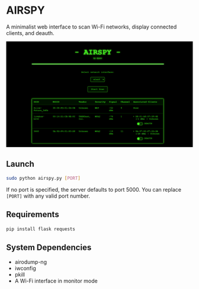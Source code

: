 # AIRSPY

A minimalist web interface to scan Wi-Fi networks, display connected clients, and deauth.

![Screenshot of interface](assets/screen.png)

## Launch

```bash
sudo python airspy.py [PORT]
```

If no port is specified, the server defaults to port 5000.
You can replace `[PORT]` with any valid port number.

## Requirements

```bash
pip install flask requests
```

## System Dependencies

* airodump-ng
* iwconfig
* pkill
* A Wi-Fi interface in monitor mode
